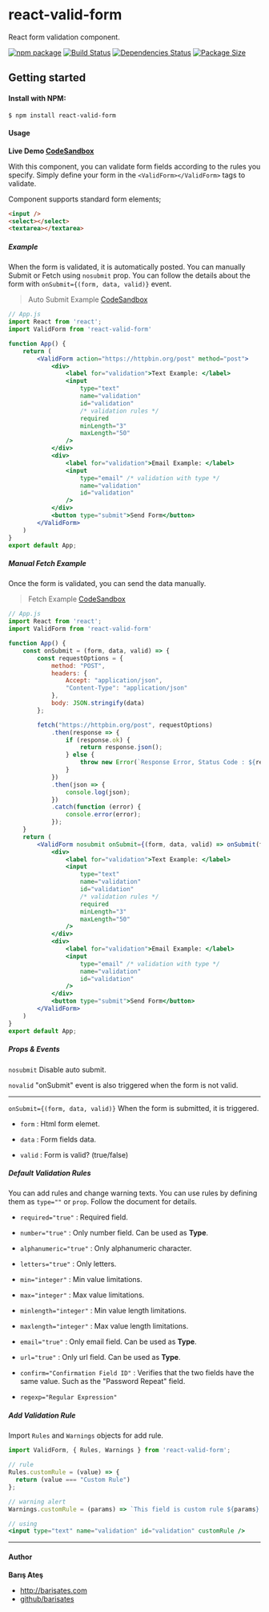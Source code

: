 # react-valid-form
React form validation component.

[![npm package][npm-image]][npm-url]
[![Build Status][travis-image]][travis-url]
[![Dependencies Status][david-image]][david-url]
[![Package Size][bundlephobia-image]][bundlephobia-url]

## Getting started

#### Install with NPM:

```
$ npm install react-valid-form
```

#### Usage

**Live Demo [CodeSandbox](https://codesandbox.io/s/react-valid-form-9fkx7 "CodeSandbox")**

With this component, you can validate form fields according to the rules you specify. Simply define your form in the ```<ValidForm></ValidForm>``` tags to validate.

Component supports standard form elements;
```html
<input />
<select></select>
<textarea></textarea>
```

##### Example

When the form is validated, it is automatically posted. You can manually Submit or Fetch using ```nosubmit``` prop.
You can follow the details about the form with ```onSubmit={(form, data, valid)}``` event.

> Auto Submit Example [CodeSandbox](https://codesandbox.io/s/auto-submit-example-9zdpi "CodeSandbox")

```jsx
// App.js
import React from 'react';
import ValidForm from 'react-valid-form'

function App() {
    return (
        <ValidForm action="https://httpbin.org/post" method="post">
            <div>
                <label for="validation">Text Example: </label>
                <input
                    type="text"
                    name="validation"
                    id="validation"
                    /* validation rules */
                    required
                    minLength="3"
                    maxLength="50"
                />
            </div>
            <div>
                <label for="validation">Email Example: </label>
                <input
                    type="email" /* validation with type */
                    name="validation"
                    id="validation"
                />
            </div>
            <button type="submit">Send Form</button>
        </ValidForm>
    )
}
export default App;
```

##### Manual Fetch Example

Once the form is validated, you can send the data manually.

> Fetch Example [CodeSandbox](https://codesandbox.io/s/fetch-example-4kqoy "CodeSandbox")

```jsx
// App.js
import React from 'react';
import ValidForm from 'react-valid-form'

function App() {
    const onSubmit = (form, data, valid) => {
        const requestOptions = {
            method: "POST",
            headers: {
                Accept: "application/json",
                "Content-Type": "application/json"
            },
            body: JSON.stringify(data)
        };

        fetch("https://httpbin.org/post", requestOptions)
            .then(response => {
                if (response.ok) {
                    return response.json();
                } else {
                    throw new Error(`Response Error, Status Code : ${response.status}`);
                }
            })
            .then(json => {
                console.log(json);
            })
            .catch(function (error) {
                console.error(error);
            });
    }
    return (
        <ValidForm nosubmit onSubmit={(form, data, valid) => onSubmit(form, data, valid)}>
            <div>
                <label for="validation">Text Example: </label>
                <input
                    type="text"
                    name="validation"
                    id="validation"
                    /* validation rules */
                    required
                    minLength="3"
                    maxLength="50"
                />
            </div>
            <div>
                <label for="validation">Email Example: </label>
                <input
                    type="email" /* validation with type */
                    name="validation"
                    id="validation"
                />
            </div>
            <button type="submit">Send Form</button>
        </ValidForm>
    )
}
export default App;
```
##### Props & Events

```nosubmit``` Disable auto submit.

```novalid``` "onSubmit" event is also triggered when the form is not valid.

----
```onSubmit={(form, data, valid)}``` When the form is submitted, it is triggered.

- ```form``` : Html form elemet.

- ```data``` : Form fields data.

- ```valid``` : Form is valid? (true/false)

##### Default Validation Rules

You can add rules and change warning texts. You can use rules by defining them as ```type=""``` or ```prop```. Follow the document for details.

- ```required="true"``` : Required field. 

- ```number="true"``` : Only number field. Can be used as **Type**.

- ```alphanumeric="true"``` : Only alphanumeric character.

- ```letters="true"``` : Only letters.

- ```min="integer"``` : Min value limitations.

- ```max="integer"``` :  Max value limitations.

- ```minlength="integer"``` : Min value length limitations.

- ```maxlength="integer"``` : Max value length limitations.

- ```email="true"``` : Only email field. Can be used as **Type**.

- ```url="true"``` : Only url field. Can be used as **Type**.

- ```confirm="Confirmation Field ID"``` : Verifies that the two fields have the same value. Such as the "Password Repeat" field.

- ```regexp="Regular Expression"```

##### Add Validation Rule

Import ```Rules``` and ```Warnings``` objects for add rule.

```jsx
import ValidForm, { Rules, Warnings } from 'react-valid-form';

// rule
Rules.customRule = (value) => {
  return (value === "Custom Rule")
};

// warning alert
Warnings.customRule = (params) => `This field is custom rule ${params}.`

// using
<input type="text" name="validation" id="validation" customRule />
```
------------
#### Author

**Barış Ateş**
 - http://barisates.com
 - [github/barisates](https://github.com/barisates "github/barisates")

[npm-image]:https://img.shields.io/npm/v/react-valid-form.svg
[npm-url]:https://www.npmjs.com/package/react-valid-form
[travis-image]:https://travis-ci.org/barisates/react-valid-form.svg?branch=master
[travis-url]:https://travis-ci.org/barisates/react-valid-form
[david-image]:https://david-dm.org/barisates/react-valid-form.svg
[david-url]:https://david-dm.org/barisates/react-valid-form
[bundlephobia-image]:https://badgen.net/bundlephobia/minzip/react-valid-form
[bundlephobia-url]:https://bundlephobia.com/result?p=react-valid-form
